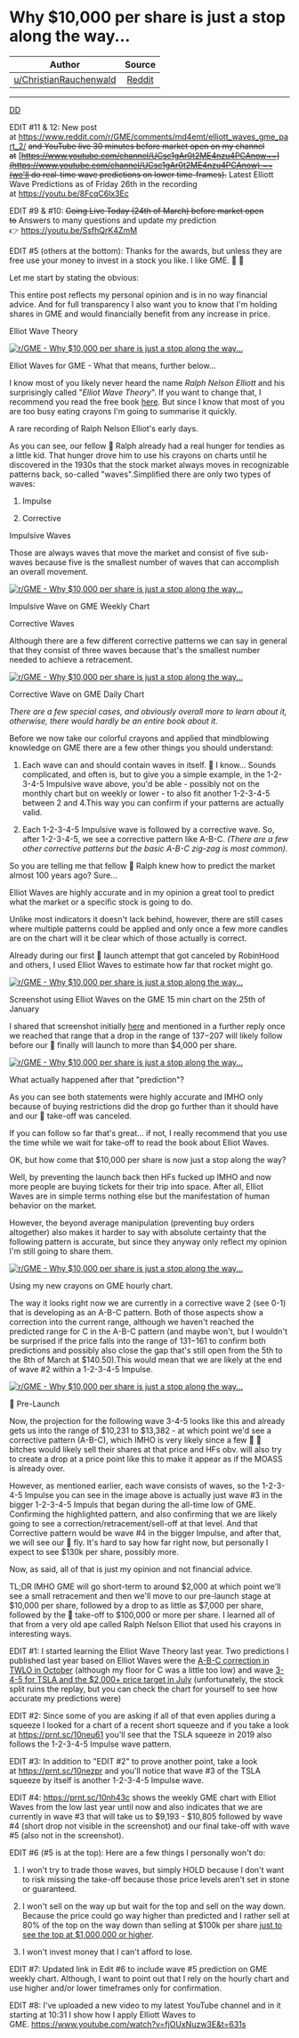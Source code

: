 Why $10,000 per share is just a stop along the way...
=====================================================

| Author       | Source       | 
| :-------------: |:-------------:|
| [u/ChristianRauchenwald](https://www.reddit.com/user/ChristianRauchenwald/)| [Reddit](https://www.reddit.com/r/GME/comments/m6cebh/why_10000_per_share_is_just_a_stop_along_the_way/) | 

---


[DD](https://www.reddit.com/r/GME/search?q=flair_name%3A%22DD%22&restrict_sr=1)

EDIT #11 & 12: New post at <https://www.reddit.com/r/GME/comments/md4emt/elliott_waves_gme_part_2/> ~~and YouTube live 30 minutes before market open on my channel at~~ [~~https://www.youtube.com/channel/UCsc1gAr0t2ME4nzu4PCAnow~~](https://www.youtube.com/channel/UCsc1gAr0t2ME4nzu4PCAnow) ~~(we'll do real-time wave predictions on lower time-frames).~~ Latest Elliott Wave Predictions as of Friday 26th in the recording at <https://youtu.be/8FcqC6lx3Ec>

EDIT #9 & #10: ~~Going Live Today (24th of March) before market open to~~ Answers to many questions and update my prediction 👉 <https://youtu.be/SsfhQrK4ZmM>

EDIT #5 (others at the bottom): Thanks for the awards, but unless they are free use your money to invest in a stock you like. I like GME. 💎 🙌

Let me start by stating the obvious:

This entire post reflects my personal opinion and is in no way financial advice. And for full transparency I also want you to know that I'm holding shares in GME and would financially benefit from any increase in price.

Elliot Wave Theory

[![r/GME - Why $10,000 per share is just a stop along the way...](https://preview.redd.it/ckvxxf66men61.png?width=1833&format=png&auto=webp&s=8f838585bedafa3b10e01afd0ad5799a9e33f85e)](https://preview.redd.it/ckvxxf66men61.png?width=1833&format=png&auto=webp&s=8f838585bedafa3b10e01afd0ad5799a9e33f85e)

Elliot Waves for GME - What that means, further below...

I know most of you likely never heard the name *Ralph Nelson Elliott* and his surprisingly called "*Elliot Wave Theory*". If you want to change that, I recommend you read the free book [here](https://www.elliottwave.com/Free-Reports/Elliott-Wave-Principle). But since I know that most of you are too busy eating crayons I'm going to summarise it quickly.

[](https://preview.redd.it/82b95bynpen61.gif?format=mp4&s=d9ed382408b797e0eecf0136fd0dd4e983c1b298)

A rare recording of Ralph Nelson Elliot's early days.

As you can see, our fellow 🦍 Ralph already had a real hunger for tendies as a little kid. That hunger drove him to use his crayons on charts until he discovered in the 1930s that the stock market always moves in recognizable patterns back, so-called "waves".Simplified there are only two types of waves:

1.  Impulse

2.  Corrective

Impulsive Waves

Those are always waves that move the market and consist of five sub-waves because five is the smallest number of waves that can accomplish an overall movement.

[![r/GME - Why $10,000 per share is just a stop along the way...](https://preview.redd.it/h9jkzo3qnen61.png?width=535&format=png&auto=webp&s=3377a44f22eb8fc0c0302c0051528dbe7d40e359)](https://preview.redd.it/h9jkzo3qnen61.png?width=535&format=png&auto=webp&s=3377a44f22eb8fc0c0302c0051528dbe7d40e359)

Impulsive Wave on GME Weekly Chart

Corrective Waves

Although there are a few different corrective patterns we can say in general that they consist of three waves because that's the smallest number needed to achieve a retracement.

[![r/GME - Why $10,000 per share is just a stop along the way...](https://preview.redd.it/d5ry6vxloen61.png?width=382&format=png&auto=webp&s=d4f4345f6bc553b8c20d4fc22b551bf73fb825d5)](https://preview.redd.it/d5ry6vxloen61.png?width=382&format=png&auto=webp&s=d4f4345f6bc553b8c20d4fc22b551bf73fb825d5)

Corrective Wave on GME Daily Chart

*There are a few special cases, and obviously overall more to learn about it, otherwise, there would hardly be an entire book about it.*

Before we now take our colorful crayons and applied that mindblowing knowledge on GME there are a few other things you should understand:

1.  Each wave can and should contain waves in itself. 🤯 I know... Sounds complicated, and often is, but to give you a simple example, in the 1-2-3-4-5 Impulsive wave above, you'd be able - possibly not on the monthly chart but on weekly or lower - to also fit another 1-2-3-4-5 between 2 and 4.This way you can confirm if your patterns are actually valid.

2.  Each 1-2-3-4-5 Impulsive wave is followed by a corrective wave. So, after 1-2-3-4-5, we see a corrective pattern like A-B-C. *(There are a few other corrective patterns but the basic A-B-C zig-zag is most common).*

So you are telling me that fellow 🦍 Ralph knew how to predict the market almost 100 years ago? Sure...

Elliot Waves are highly accurate and in my opinion a great tool to predict what the market or a specific stock is going to do.

Unlike most indicators it doesn't lack behind, however, there are still cases where multiple patterns could be applied and only once a few more candles are on the chart will it be clear which of those actually is correct.

Already during our first 🚀 launch attempt that got canceled by RobinHood and others, I used Elliot Waves to estimate how far that rocket might go.

[![r/GME - Why $10,000 per share is just a stop along the way...](https://preview.redd.it/ls6yg89ksen61.png?width=1544&format=png&auto=webp&s=02df84510f42b367541792896e09ba836e92c9a7)](https://preview.redd.it/ls6yg89ksen61.png?width=1544&format=png&auto=webp&s=02df84510f42b367541792896e09ba836e92c9a7)

Screenshot using Elliot Waves on the GME 15 min chart on the 25th of January

I shared that screenshot initially [here](https://www.reddit.com/r/wallstreetbets/comments/l4syrd/gme_megathread_part_2/gkqko9z/) and mentioned in a further reply once we reached that range that a drop in the range of $137-$207 will likely follow before our 🚀 finally will launch to more than $4,000 per share.

[![r/GME - Why $10,000 per share is just a stop along the way...](https://preview.redd.it/j7tjz2dqten61.png?width=1552&format=png&auto=webp&s=0c100b502fe38eb3ec9c1082cad758f4fbfc09b7)](https://preview.redd.it/j7tjz2dqten61.png?width=1552&format=png&auto=webp&s=0c100b502fe38eb3ec9c1082cad758f4fbfc09b7)

What actually happened after that "prediction"?

As you can see both statements were highly accurate and IMHO only because of buying restrictions did the drop go further than it should have and our 🚀 take-off was canceled.

If you can follow so far that's great... if not, I really recommend that you use the time while we wait for take-off to read the book about Elliot Waves.

OK, but how come that $10,000 per share is now just a stop along the way?

Well, by preventing the launch back then HFs fucked up IMHO and now more people are buying tickets for their trip into space. After all, Elliot Waves are in simple terms nothing else but the manifestation of human behavior on the market.

However, the beyond average manipulation (preventing buy orders altogether) also makes it harder to say with absolute certainty that the following pattern is accurate, but since they anyway only reflect my opinion I'm still going to share them.

[![r/GME - Why $10,000 per share is just a stop along the way...](https://preview.redd.it/siqakz1even61.png?width=1782&format=png&auto=webp&s=45d7c5d21886747740e29cafe72c0b0364f52785)](https://preview.redd.it/siqakz1even61.png?width=1782&format=png&auto=webp&s=45d7c5d21886747740e29cafe72c0b0364f52785)

Using my new crayons on GME hourly chart.

The way it looks right now we are currently in a corrective wave 2 (see 0-1) that is developing as an A-B-C pattern. Both of those aspects show a correction into the current range, although we haven't reached the predicted range for C in the A-B-C pattern (and maybe won't, but I wouldn't be surprised if the price falls into the range of $131-$161 to confirm both predictions and possibly also close the gap that's still open from the 5th to the 8th of March at $140.50).This would mean that we are likely at the end of wave #2 within a 1-2-3-4-5 Impulse.

[![r/GME - Why $10,000 per share is just a stop along the way...](https://preview.redd.it/tnm459b4wen61.png?width=1854&format=png&auto=webp&s=69cec8c0ff7a0d85a407b27ba1adab1a1a1694ce)](https://preview.redd.it/tnm459b4wen61.png?width=1854&format=png&auto=webp&s=69cec8c0ff7a0d85a407b27ba1adab1a1a1694ce)

🚀 Pre-Launch

Now, the projection for the following wave 3-4-5 looks like this and already gets us into the range of $10,231 to $13,382 - at which point we'd see a corrective pattern (A-B-C), which IMHO is very likely since a few 📄 🙌 bitches would likely sell their shares at that price and HFs obv. will also try to create a drop at a price point like this to make it appear as if the MOASS is already over.

However, as mentioned earlier, each wave consists of waves, so the 1-2-3-4-5 Impulse you can see in the image above is actually just wave #3 in the bigger 1-2-3-4-5 Impuls that began during the all-time low of GME. Confirming the highlighted pattern, and also confirming that we are likely going to see a correction/retracement/sell-off at that level. And that Corrective pattern would be wave #4 in the bigger Impulse, and after that, we will see our 🚀 fly. It's hard to say how far right now, but personally I expect to see $130k per share, possibly more.

Now, as said, all of that is just my opinion and not financial advice.

TL;DR IMHO GME will go short-term to around $2,000 at which point we'll see a small retracement and then we'll move to our pre-launch stage at $10,000 per share, followed by a drop to as little as $7,000 per share, followed by the 🚀 take-off to $100,000 or more per share. I learned all of that from a very old ape called Ralph Nelson Elliot that used his crayons in interesting ways.

EDIT #1: I started learning the Elliot Wave Theory last year. Two predictions I published last year based on Elliot Waves were the [A-B-C correction in TWLO in October](https://www.tradingview.com/chart/TWLO/JJ2castF-Twilio/) (although my floor for C was a little too low) and wave [3-4-5 for TSLA and the $2,000+ price target in July](https://www.tradingview.com/chart/TSLA/iTTc7EjH-Tesla-Going-for-2-000/) (unfortunately, the stock split ruins the replay, but you can check the chart for yourself to see how accurate my predictions were)

EDIT #2: Since some of you are asking if all of that even applies during a squeeze I looked for a chart of a recent short squeeze and if you take a look at <https://prnt.sc/10neu61> you'll see that the TSLA squeeze in 2019 also follows the 1-2-3-4-5 Impulse wave pattern.

EDIT #3: In addition to "EDIT #2" to prove another point, take a look at <https://prnt.sc/10nezpr> and you'll notice that wave #3 of the TSLA squeeze by itself is another 1-2-3-4-5 Impulse wave.

EDIT #4: <https://prnt.sc/10nh43c> shows the weekly GME chart with Elliot Waves from the low last year until now and also indicates that we are currently in wave #3 that will take us to $9,193 - $10,805 followed by wave #4 (short drop not visible in the screenshot) and our final take-off with wave #5 (also not in the screenshot).

EDIT #6 (#5 is at the top): Here are a few things I personally won't do:

1.  I won't try to trade those waves, but simply HOLD because I don't want to risk missing the take-off because those price levels aren't set in stone or guaranteed.

2.  I won't sell on the way up but wait for the top and sell on the way down. Because the price could go way higher than predicted and I rather sell at 80% of the top on the way down than selling at $100k per share [just to see the top at $1,000,000 or higher](https://prnt.sc/10ni1ei).

3.  I won't invest money that I can't afford to lose.

EDIT #7: Updated link in Edit #6 to include wave #5 prediction on GME weekly chart. Although, I want to point out that I rely on the hourly chart and use higher and/or lower timeframes only for confirmation.

EDIT #8: I've uploaded a new video to my latest YouTube channel and in it starting at 10:31 I show how I apply Elliott Waves to GME. <https://www.youtube.com/watch?v=fjOUxNuzw3E&t=631s>
